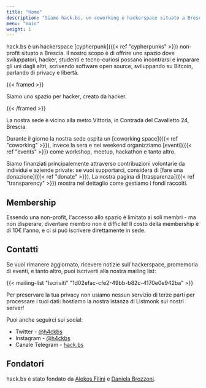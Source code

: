 ```yaml
---
title: "Home"
description: "Siamo hack.bs, un coworking e hackerspace situato a Brescia"
menu: "main"
weight: 1
---
```


hack.bs è un hackerspace [cypherpunk]({{< ref "cypherpunks" >}}) non-profit situato a Brescia. Il nostro scopo è di offrire uno spazio dove sviluppatori, hacker, studenti e tecno-curiosi possano incontrarsi e imparare gli uni dagli altri, scrivendo software open source, sviluppando su Bitcoin, parlando di privacy e libertá.

{{< framed >}}

Siamo uno spazio per hacker, creato da hacker.

{{< /framed >}}

La nostra sede è vicino alla metro Vittoria, in Contrada del Cavalletto 24, Brescia.

Durante il giorno la nostra sede ospita un [coworking space]({{< ref "coworking" >}}), invece la sera e nei weekend organizziamo [eventi]({{< ref "events" >}}) come workshop, meetup, hackathon e tanto altro.

Siamo finanziati principalemente attraverso contribuzioni volontarie da individui e aziende private: se vuoi supportarci, considera di [fare una donazione]({{< ref "donate" >}}).
La nostra pagina di [trasparenza]({{< ref "transparency" >}}) mostra nel dettaglio come gestiamo i fondi raccolti.

## Membership

Essendo una non-profit, l'accesso allo spazio è limitato ai soli membri - ma non disperare, diventare membro non è difficile! Il costo della membership è di 10€ l'anno, e ci si puó iscrivere direttamente in sede.

## Contatti

Se vuoi rimanere aggiornato, ricevere notizie sull'hackerspace, promemoria di eventi, e tanto altro, puoi iscriverti alla nostra mailing list:

{{< mailing-list "Iscriviti" "1d02efac-cfe2-49bb-b82c-4170e0e942ba" >}}

Per preservare la tua privacy non usiamo nessun servizio di terze parti per processare i tuoi dati: hostiamo la nostra istanza di Listmonk sui nostri server!

Puoi anche seguirci sui social:

- Twitter - [@h4ckbs](https://twitter.com/h4ckbs)
- Instagram - [@h4ckbs](https://instagram.com/h4ckbs)
- Canale Telegram - [hack.bs](https://t.me/h4ckbs)

## Fondatori

hack.bs è stato fondato da [Alekos Filini](https://twitter.com/afilini) e [Daniela Brozzoni](https://twitter.com/danielabrozzoni).
